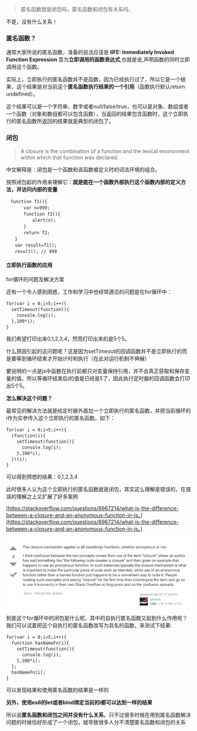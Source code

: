 
> 匿名函数就是闭包吗，匿名函数和闭包有关系吗，

不是，没有什么关系！

### 匿名函数？

通常大家所说的匿名函数，准备的说法应该是 **IIFE: Immediately Invoked Function Expression** 
意为**立即调用的函数表达式**,也就是说,声明函数的同时立即调用这个函数。

实际上，立即执行的匿名函数并不是函数，因为已经执行过了，所以它是一个结果，这个结果是对当前这个**匿名函数执行结果的一个引用**（函数执行默认return undefined）。

这个结果可以是一个字符串、数字或者null/false/true，也可以是对象、数组或者一个函数（对象和数组都可以包含函数），当返回的结果包含函数时，这个立即执行的匿名函数所返回的结果就是典型的闭包了。

### 闭包

> A closure is the combination of a function and the lexical environment within which that function was declared.

中文解释是：闭包是一个函数和该函数被定义时的词法环境的组合。

按照闭包起的作用来理解它：**就是能在一个函数外部执行这个函数内部的定义方法，并访问内部的变量**


	　function f1(){
	　　　　var n=999;
	　　　　function f2(){
	　　　　　　alert(n); 
	　　　　}
	　　　　return f2;
	　　}
	　　var result=f1();
	　　result(); // 999

#### 立即执行函数的应用

for循环的问题及解决方案

还有一个令人感到困惑，工作和学习中也经常遇见的问题是在for循环中：

	for(var i = 0;i<5;i++){
	  setTimeout(function(){
	    console.log(i);
	  },100*i);
	}
我们希望打印出来0,1,2,3,4，然而打印出来的是5个5。

什么原因引起的这问题呢？这是因为setTimeout的回调函数并不是立即执行的而是要等到循环结束才开始计时和执行（在此对运行机制不伸展）

要说明的一点是js中函数在执行前都只对变量保持引用，并不会真正获取和保存变量的值。所以等循环结束后i的值是已经是5了，因此执行定时器的回调函数会打印出5个5。

**怎么解决这个问题？**

最常见的解决方法就是给定时器外面加一个立即执行的匿名函数，并把当前循环的i作为实参传入这个立即执行的匿名函数。如下：

	for(var i = 0;i<5;i++){
	  (function(i){
	    setTimeout(function(){
	      console.log(i);
	    },100*i);
	  })(i);
	}
可以得到预想的结果：0,1,2,3,4

此时很多人认为这个立即执行的匿名函数就是闭包，其实这么理解是错误的，在错误的理解之上又扩展了好多案例

[https://stackoverflow.com/questions/8967214/what-is-the-difference-between-a-closure-and-an-anonymous-function-in-js。](https://stackoverflow.com/questions/8967214/what-is-the-difference-between-a-closure-and-an-anonymous-function-in-js。)

![](images/iife.png)

到底这个for循环中的闭包是什么呢，其中的自执行匿名函数又起到什么作用呢？
我们可以试着把这个自执行的匿名函数改写为具名的函数，来测试下结果:

	for(var i = 0;i<5;i++){
	  function hasNameFn(i){
	    setTimeout(function(){
	      console.log(i);
	    },100*i);
	  };
	  hasNameFn(i);
	}
可以发现结果和使用匿名函数的结果是一样的


**另外，使用es6的let或者bind绑定当前的i都可以达到一样的结果**


所以说**匿名函数和闭包之间并没有什么关系**，只不过很多时候在用到匿名函数解决问题的时候恰好形成了一个闭包，就导致很多人分不清楚匿名函数和闭包的关系